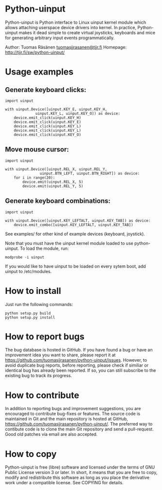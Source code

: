 # Python-uinput


Python-uinput is Python interface to Linux uinput kernel module which
allows attaching userspace device drivers into kernel. In practice,
Python-uinput makes it dead simple to create virtual joysticks,
keyboards and mice for generating arbitrary input events
programmatically.

Author: Tuomas Räsänen <tuomasjjrasanen@tjjr.fi>
Homepage: <http://tjjr.fi/sw/python-uinput/>

# Usage examples

## Generate keyboard clicks:


    import uinput
    
    with uinput.Device([uinput.KEY_E, uinput.KEY_H,
                  uinput.KEY_L, uinput.KEY_O]) as device:
        device.emit_click(uinput.KEY_H)
        device.emit_click(uinput.KEY_E)
        device.emit_click(uinput.KEY_L)
        device.emit_click(uinput.KEY_L)
        device.emit_click(uinput.KEY_O)

## Move mouse cursor:

    import uinput
    
    with uinput.Device([uinput.REL_X, uinput.REL_Y,
                    uinput.BTN_LEFT, uinput.BTN_RIGHT]) as device:
        for i in range(20):
            device.emit(uinput.REL_X, 5)
            device.emit(uinput.REL_Y, 5)

## Generate keyboard combinations:

    import uinput
    
    with uinput.Device([uinput.KEY_LEFTALT, uinput.KEY_TAB]) as device:
        device.emit_combo([uinput.KEY_LEFTALT, uinput.KEY_TAB])

See examples/ for other kind of example devices (keyboard, joystick).

Note that you must have the uinput kernel module loaded to use
python-uinput. To load the module, run:

    modprobe -i uinput

If you would like to have uinput to be loaded on every sytem boot, add
uinput to /etc/modules.

# How to install


Just run the following commands:

    python setup.py build
    python setup.py install

# How to report bugs

The bug database is hosted in GitHub. If you have found a bug or have an
improvement idea you want to share, please report it at
<https://github.com/tuomasjjrasanen/python-uinput/issues>. However, to avoid
duplicate bug reports, before reporting, please check if similiar or identical
bug has already been reported. If so, you can still subscribe to the existing
bug to track its progress.

# How to contribute

In addition to reporting bugs and improvement suggestions, you are encouraged to
contribute bug-fixes or features. The source code is maintained in Git and the
main repository is hosted at GitHub,
<https://github.com/tuomasjjrasanen/python-uinput/>. The preferred way to
contibute code is to clone the main Git repository and send a pull-request. Good
old patches via email are also accepted.

# How to copy

Python-uinput is free (libre) software and licensed under the terms of GNU
Public License version 3 or later. In short, it means that you are free to copy,
modify and redistribute this software as long as you place the derivative work
under a compatible license. See COPYING for details.
